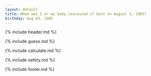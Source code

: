 ```yaml
---
layout: default
title: When was I or my baby conceived if born on August 3, 1905?
birthday: Aug 03, 1905
---
```


{% include header.md %}

{% include guess.md %}

{% include calculate.md %}

{% include safety.md %}

{% include footer.md %}



